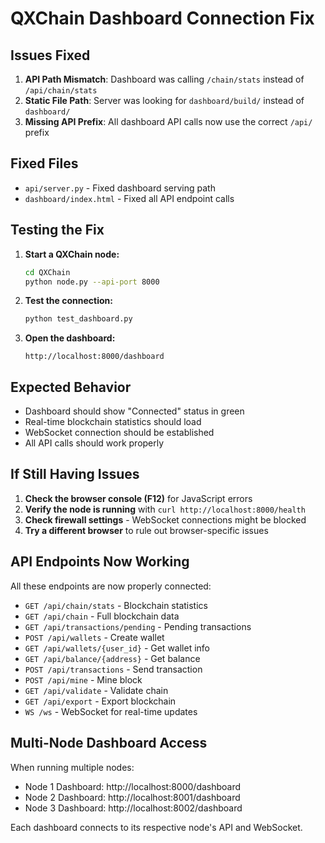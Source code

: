 # QXChain Dashboard Connection Fix

## Issues Fixed

1. **API Path Mismatch**: Dashboard was calling `/chain/stats` instead of `/api/chain/stats`
2. **Static File Path**: Server was looking for `dashboard/build/` instead of `dashboard/`
3. **Missing API Prefix**: All dashboard API calls now use the correct `/api/` prefix

## Fixed Files

- `api/server.py` - Fixed dashboard serving path
- `dashboard/index.html` - Fixed all API endpoint calls

## Testing the Fix

1. **Start a QXChain node:**
   ```bash
   cd QXChain
   python node.py --api-port 8000
   ```

2. **Test the connection:**
   ```bash
   python test_dashboard.py
   ```

3. **Open the dashboard:**
   ```
   http://localhost:8000/dashboard
   ```

## Expected Behavior

- Dashboard should show "Connected" status in green
- Real-time blockchain statistics should load
- WebSocket connection should be established
- All API calls should work properly

## If Still Having Issues

1. **Check the browser console (F12)** for JavaScript errors
2. **Verify the node is running** with `curl http://localhost:8000/health`
3. **Check firewall settings** - WebSocket connections might be blocked
4. **Try a different browser** to rule out browser-specific issues

## API Endpoints Now Working

All these endpoints are now properly connected:

- `GET /api/chain/stats` - Blockchain statistics
- `GET /api/chain` - Full blockchain data
- `GET /api/transactions/pending` - Pending transactions
- `POST /api/wallets` - Create wallet
- `GET /api/wallets/{user_id}` - Get wallet info
- `GET /api/balance/{address}` - Get balance
- `POST /api/transactions` - Send transaction
- `POST /api/mine` - Mine block
- `GET /api/validate` - Validate chain
- `GET /api/export` - Export blockchain
- `WS /ws` - WebSocket for real-time updates

## Multi-Node Dashboard Access

When running multiple nodes:

- Node 1 Dashboard: http://localhost:8000/dashboard
- Node 2 Dashboard: http://localhost:8001/dashboard  
- Node 3 Dashboard: http://localhost:8002/dashboard

Each dashboard connects to its respective node's API and WebSocket.